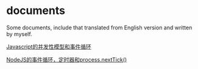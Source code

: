 # documents
Some documents, include that translated from English version and written by myself.

[Javascript的并发性模型和事件循环](/ConcurrencyAndEventLoop_cn.md "Javascript的并发性模型和事件循环")

[NodeJS的事件循环，定时器和process.nextTick()](/NodejsEventLoopTimerAndProcessNextTick_cn.md "NodeJS的事件循环，定时器和process.nextTick()")
